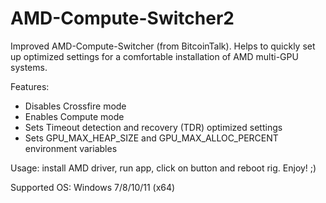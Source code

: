 # AMD-Compute-Switcher2
Improved AMD-Compute-Switcher (from BitcoinTalk). Helps to quickly set up optimized settings for a comfortable installation of AMD multi-GPU systems.

Features:

- Disables Crossfire mode
- Enables Compute mode
- Sets Timeout detection and recovery (TDR) optimized settings
- Sets GPU_MAX_HEAP_SIZE and GPU_MAX_ALLOC_PERCENT environment variables

Usage: install AMD driver, run app, click on button and reboot rig. Enjoy! ;)

Supported OS: Windows 7/8/10/11 (x64)
